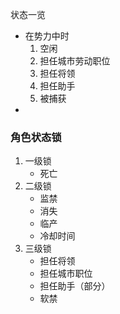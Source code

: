 状态一览

- 在势力中时
  1. 空闲
  2. 担任城市劳动职位
  3. 担任将领
  4. 担任助手
  5. 被捕获
- 

### 角色状态锁

1. 一级锁
   - 死亡
2. 二级锁
   - 监禁
   - 消失
   - 临产
   - 冷却时间
3. 三级锁
   - 担任将领
   - 担任城市职位
   - 担任助手（部分）
   - 软禁